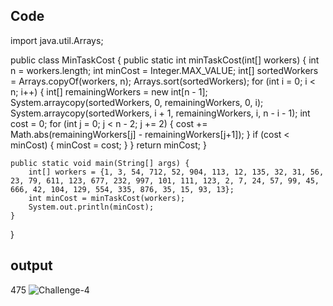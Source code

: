## Code

import java.util.Arrays;

public class MinTaskCost {
    public static int minTaskCost(int[] workers) {
        int n = workers.length;
        int minCost = Integer.MAX_VALUE;
        int[] sortedWorkers = Arrays.copyOf(workers, n);
        Arrays.sort(sortedWorkers);
        for (int i = 0; i < n; i++) {
            int[] remainingWorkers = new int[n - 1];
            System.arraycopy(sortedWorkers, 0, remainingWorkers, 0, i);
            System.arraycopy(sortedWorkers, i + 1, remainingWorkers, i, n - i - 1);
            int cost = 0;
            for (int j = 0; j < n - 2; j += 2) {
                cost += Math.abs(remainingWorkers[j] - remainingWorkers[j+1]);
            }
            if (cost < minCost) {
                minCost = cost;
            }
        }
        return minCost;
    }

    public static void main(String[] args) {
        int[] workers = {1, 3, 54, 712, 52, 904, 113, 12, 135, 32, 31, 56, 23, 79, 611, 123, 677, 232, 997, 101, 111, 123, 2, 7, 24, 57, 99, 45, 666, 42, 104, 129, 554, 335, 876, 35, 15, 93, 13};
        int minCost = minTaskCost(workers);
        System.out.println(minCost);
    }
}

## output

475
![Challenge-4](https://github.com/dalawai01/algo-challenge/assets/130344323/09eba791-0a79-4520-bf1c-a702a14de52a)
